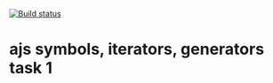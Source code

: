 [![Build status](https://ci.appveyor.com/api/projects/status/2mdft4xod90ni98o?svg=true)](https://ci.appveyor.com/project/qvvverty/ajs-symbols-iterators-generators-3)
# ajs symbols, iterators, generators task 1
